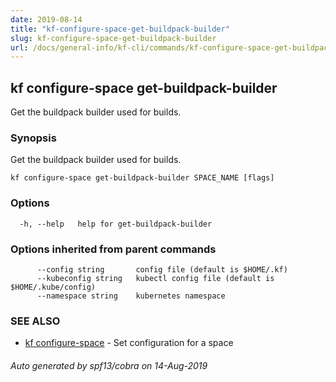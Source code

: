 ```yaml
---
date: 2019-08-14
title: "kf-configure-space-get-buildpack-builder"
slug: kf-configure-space-get-buildpack-builder
url: /docs/general-info/kf-cli/commands/kf-configure-space-get-buildpack-builder/
---
```

## kf configure-space get-buildpack-builder

Get the buildpack builder used for builds.

### Synopsis

Get the buildpack builder used for builds.

```
kf configure-space get-buildpack-builder SPACE_NAME [flags]
```

### Options

```
  -h, --help   help for get-buildpack-builder
```

### Options inherited from parent commands

```
      --config string       config file (default is $HOME/.kf)
      --kubeconfig string   kubectl config file (default is $HOME/.kube/config)
      --namespace string    kubernetes namespace
```

### SEE ALSO

* [kf configure-space](/docs/general-info/kf-cli/commands/kf-configure-space/)	 - Set configuration for a space

###### Auto generated by spf13/cobra on 14-Aug-2019
